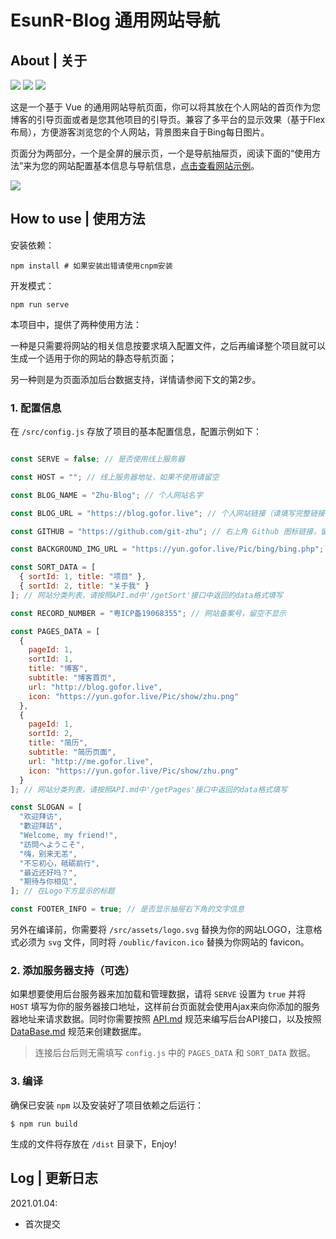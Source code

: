 # EsunR-Blog 通用网站导航

## About | 关于

![](https://img.shields.io/badge/Base-Vue2.2-brightgreen.svg)
![](https://img.shields.io/badge/Build-Vue--Cli3-orange.svg)
![](https://img.shields.io/badge/Installer-Npm/Yarn-red.svg)

这是一个基于 Vue 的通用网站导航页面，你可以将其放在个人网站的首页作为您博客的引导页面或者是您其他项目的引导页。兼容了多平台的显示效果（基于Flex布局），方便游客浏览您的个人网站，背景图来自于Bing每日图片。

页面分为两部分，一个是全屏的展示页，一个是导航抽屉页，阅读下面的“使用方法”来为您的网站配置基本信息与导航信息，[点击查看网站示例](https://www.esunr.xyz)。

![](http://markdown.img.esunr.xyz/show.png)

## How to use | 使用方法

安装依赖：

```shell
npm install # 如果安装出错请使用cnpm安装
```

开发模式：

```shell
npm run serve
```

本项目中，提供了两种使用方法：

一种是只需要将网站的相关信息按要求填入配置文件，之后再编译整个项目就可以生成一个适用于你的网站的静态导航页面；

另一种则是为页面添加后台数据支持，详情请参阅下文的第2步。

### 1. 配置信息

在 `/src/config.js` 存放了项目的基本配置信息，配置示例如下：

```js

const SERVE = false; // 是否使用线上服务器

const HOST = ""; // 线上服务器地址，如果不使用请留空

const BLOG_NAME = "Zhu-Blog"; // 个人网站名字

const BLOG_URL = "https://blog.gofor.live"; // 个人网站链接（请填写完整链接）

const GITHUB = "https://github.com/git-zhu"; // 右上角 Github 图标链接，留空不显示

const BACKGROUND_IMG_URL = "https://yun.gofor.live/Pic/bing/bing.php"; // 背景图片url，留空默认为必应每日图片

const SORT_DATA = [
  { sortId: 1, title: "项目" },
  { sortId: 2, title: "关于我" }
]; // 网站分类列表，请按照API.md中'/getSort'接口中返回的data格式填写

const RECORD_NUMBER = "粤ICP备19068355"; // 网站备案号，留空不显示

const PAGES_DATA = [
  {
    pageId: 1,
    sortId: 1,
    title: "博客",
    subtitle: "博客首页",
    url: "http://blog.gofor.live",
    icon: "https://yun.gofor.live/Pic/show/zhu.png"
  },
  {
    pageId: 1,
    sortId: 2,
    title: "简历",
    subtitle: "简历页面",
    url: "http://me.gofor.live",
    icon: "https://yun.gofor.live/Pic/show/zhu.png"
  }
]; // 网站分类列表，请按照API.md中'/getPages'接口中返回的data格式填写

const SLOGAN = [
  "欢迎拜访",
  "歡迎拜訪",
  "Welcome, my friend!",
  "訪問へようこそ",
  "嗨，别来无恙",
  "不忘初心，砥砺前行",
  "最近还好吗？",
  "期待与你相见",
]; // 在Logo下方显示的标题

const FOOTER_INFO = true; // 是否显示抽屉右下角的文字信息

```

另外在编译前，你需要将 `/src/assets/logo.svg` 替换为你的网站LOGO，注意格式必须为 `svg` 文件，同时将 `/oublic/favicon.ico` 替换为你网站的 favicon。

### 2. 添加服务器支持（可选）
如果想要使用后台服务器来加加载和管理数据，请将 `SERVE` 设置为 `true` 并将 `HOST` 填写为你的服务器接口地址，这样前台页面就会使用Ajax来向你添加的服务器地址来请求数据。同时你需要按照 [API.md](./API.md) 规范来编写后台API接口，以及按照 [DataBase.md](./DataBase.md) 规范来创建数据库。

> 连接后台后则无需填写 `config.js` 中的 `PAGES_DATA` 和 `SORT_DATA` 数据。

### 3. 编译
确保已安装 `npm` 以及安装好了项目依赖之后运行：

```
$ npm run build
```

生成的文件将存放在 `/dist` 目录下，Enjoy!

## Log | 更新日志

2021.01.04:

- 首次提交

